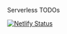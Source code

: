 Serverless TODOs

[![Netlify Status](https://api.netlify.com/api/v1/badges/387c7652-fc83-4828-9314-9b26e94fd89c/deploy-status)](https://app.netlify.com/sites/serverless-todos/deploys)
